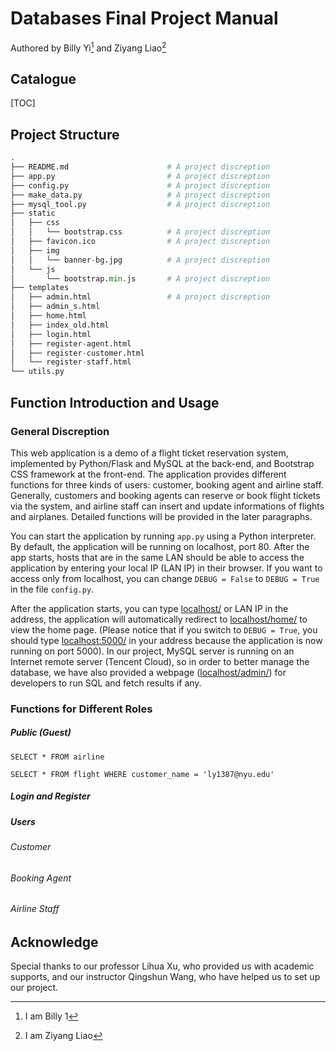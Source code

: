 # Databases Final Project Manual

Authored by Billy Yi[^1] and Ziyang Liao[^2]



## Catalogue

[TOC]

## Project Structure

```python
.
├── README.md                      # A project discreption
├── app.py                         # A project discreption
├── config.py                      # A project discreption
├── make_data.py                   # A project discreption
├── mysql_tool.py                  # A project discreption
├── static
│   ├── css
│   │   └── bootstrap.css          # A project discreption
│   ├── favicon.ico                # A project discreption
│   ├── img
│   │   └── banner-bg.jpg          # A project discreption
│   └── js
│       └── bootstrap.min.js       # A project discreption
├── templates
│   ├── admin.html                 # A project discreption
│   ├── admin_s.html
│   ├── home.html
│   ├── index_old.html
│   ├── login.html
│   ├── register-agent.html
│   ├── register-customer.html
│   └── register-staff.html
└── utils.py
```





## Function Introduction and Usage



### General Discreption

This web application is a demo of a flight ticket reservation system, implemented by Python/Flask and  MySQL at the back-end, and Bootstrap CSS framework at the front-end. The application provides different functions for three kinds of users: customer, booking agent and airline staff. Generally, customers and booking agents can reserve or book flight tickets via the system, and airline staff can insert and update informations of flights and airplanes. Detailed functions will be provided in the later paragraphs. 

You can start the application by running `app.py`  using a Python interpreter. By default, the application will be running on localhost, port 80. After the app starts, hosts that are in the same LAN should be able to access the application by entering your local IP (LAN IP) in their browser. If you want to access only from localhost, you can change `DEBUG = False` to `DEBUG = True` in the file `config.py`.

After the application starts, you can type [localhost/](localhost/) or LAN IP in the address, the application will automatically redirect to [localhost/home/](localhost/home/) to view the home page. (Please notice that if you switch to `DEBUG = True`, you should type [localhost:5000/](localhost:5000/) in your address because the application is now running on port 5000). In our project, MySQL server is running on an Internet remote server (Tencent Cloud), so in order to better manage the database, we have also provided a webpage ([localhost/admin/](localhost/admin/)) for developers to run SQL and fetch results if any.



### Functions for Different Roles

##### Public (Guest)

`SELECT * FROM airline`

`SELECT * FROM flight WHERE customer_name = 'ly1387@nyu.edu'`



##### Login and Register



##### Users

###### Customer



###### Booking Agent



###### Airline Staff



## Acknowledge

Special thanks to our professor Lihua Xu, who provided us with academic supports, and our instructor Qingshun Wang, who have helped us to set up our project.



[^1]: I am Billy 1
[^2]: I am Ziyang Liao

